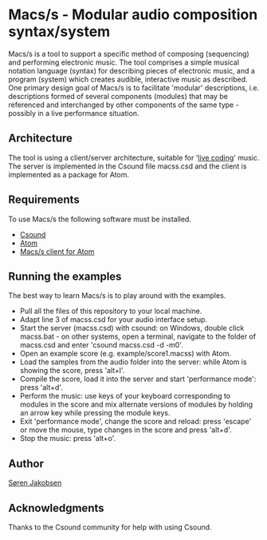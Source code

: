 # Macs/s - Modular audio composition syntax/system

Macs/s is a tool to support a specific method of composing (sequencing) and performing electronic music. The tool comprises a simple musical notation language (syntax) for describing pieces of electronic music, and a program (system) which creates audible, interactive music as described. One primary design goal of Macs/s is to facilitate 'modular' descriptions, i.e. descriptions formed of several components (modules) that may be referenced and interchanged by other components of the same type - possibly in a live performance situation.

## Architecture

The tool is using a client/server architecture, suitable for '[live coding](https://en.wikipedia.org/wiki/Live_coding)' music. The server is implemented in the Csound file macss.csd and the client is implemented as a package for Atom.

## Requirements

To use Macs/s the following software must be installed.

* [Csound](http://csound.com/)
* [Atom](https://atom.io/)
* [Macs/s client for Atom](https://github.com/sorenjakobsen/macss-client)

## Running the examples

The best way to learn Macs/s is to play around with the examples.

* Pull all the files of this repository to your local machine.
* Adapt line 3 of macss.csd for your audio interface setup.
* Start the server (macss.csd) with csound: on Windows, double click macss.bat - on other systems, open a terminal, navigate to the folder of macss.csd and enter 'csound macss.csd -d -m0'.
* Open an example score (e.g. example/score1.macss) with Atom.
* Load the samples from the audio folder into the server: while Atom is showing the score, press 'alt+l'.
* Compile the score, load it into the server and start 'performance mode': press 'alt+d'.
* Perform the music: use keys of your keyboard corresponding to modules in the score and mix alternate versions of modules by holding an arrow
key while pressing the module keys.
* Exit 'performance mode', change the score and reload: press 'escape' or move the mouse, type changes in the score and press 'alt+d'.
* Stop the music: press 'alt+o'.

## Author

[Søren Jakobsen](mailto:skj@jakobsen-it.dk)

## Acknowledgments

Thanks to the Csound community for help with using Csound.
